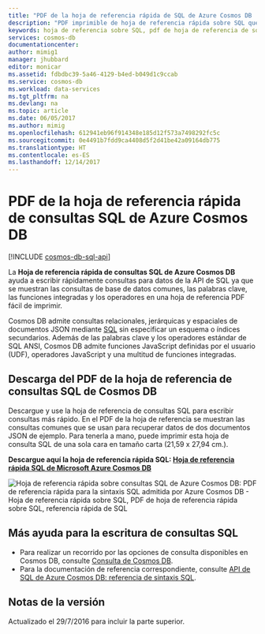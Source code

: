 ```yaml
---
title: "PDF de la hoja de referencia rápida de SQL de Azure Cosmos DB | Microsoft Docs"
description: "PDF imprimible de hoja de referencia rápida sobre SQL que le ayuda a usar la sintaxis SQL de Azure Cosmos DB para consultar documentos JSON en su base de datos - Referencia rápida de SQL"
keywords: hoja de referencia sobre SQL, pdf de hoja de referencia de sql, hoja de referencia de consultas sql
services: cosmos-db
documentationcenter: 
author: mimig1
manager: jhubbard
editor: monicar
ms.assetid: fdbdbc39-5a46-4129-b4ed-b049d1c9ccab
ms.service: cosmos-db
ms.workload: data-services
ms.tgt_pltfrm: na
ms.devlang: na
ms.topic: article
ms.date: 06/05/2017
ms.author: mimig
ms.openlocfilehash: 612941eb96f914348e185d12f573a7498292fc5c
ms.sourcegitcommit: 0e4491b7fdd9ca4408d5f2d41be42a09164db775
ms.translationtype: HT
ms.contentlocale: es-ES
ms.lasthandoff: 12/14/2017
---
```

# <a name="azure-cosmos-db-sql-query-cheat-sheet-pdf"></a>PDF de la hoja de referencia rápida de consultas SQL de Azure Cosmos DB

[!INCLUDE [cosmos-db-sql-api](../../includes/cosmos-db-sql-api.md)]

La **Hoja de referencia rápida de consultas SQL de Azure Cosmos DB** ayuda a escribir rápidamente consultas para datos de la API de SQL ya que se muestran las consultas de base de datos comunes, las palabras clave, las funciones integradas y los operadores en una hoja de referencia PDF fácil de imprimir. 

Cosmos DB admite consultas relacionales, jerárquicas y espaciales de documentos JSON mediante [SQL](sql-api-sql-query.md) sin especificar un esquema o índices secundarios. Además de las palabras clave y los operadores estándar de SQL ANSI, Cosmos DB admite funciones JavaScript definidas por el usuario (UDF), operadores JavaScript y una multitud de funciones integradas.

## <a name="download-the-cosmos-db-sql-query-cheat-sheet-pdf"></a>Descarga del PDF de la hoja de referencia de consultas SQL de Cosmos DB
Descargue y use la hoja de referencia de consultas SQL para escribir consultas más rápido. En el PDF de la hoja de referencia se muestran las consultas comunes que se usan para recuperar datos de dos documentos JSON de ejemplo. Para tenerla a mano, puede imprimir esta hoja de consulta SQL de una sola cara en tamaño carta (21,59 x 27,94 cm.).

**Descargue aquí la hoja de referencia rápida SQL: [Hoja de referencia rápida SQL de Microsoft Azure Cosmos DB](http://go.microsoft.com/fwlink/?LinkId=623215)**

![Hoja de referencia rápida sobre consultas SQL de Azure Cosmos DB: PDF de referencia rápida para la sintaxis SQL admitida por Azure Cosmos DB - Hoja de referencia rápida sobre SQL, PDF de hoja de referencia rápida sobre SQL, referencia rápida de SQL][cheat-sheet]

[cheat-sheet]: ./media/sql-api-sql-query-cheat-sheet/microsoft-sql-api-sql-query-cheat-sheet-v4.png


## <a name="more-help-with-writing-sql-queries"></a>Más ayuda para la escritura de consultas SQL
* Para realizar un recorrido por las opciones de consulta disponibles en Cosmos DB, consulte [Consulta de Cosmos DB](sql-api-sql-query.md).
* Para la documentación de referencia correspondiente, consulte [API de SQL de Azure Cosmos DB: referencia de sintaxis SQL](https://msdn.microsoft.com/library/azure/dn782250.aspx).

## <a name="release-notes"></a>Notas de la versión
Actualizado el 29/7/2016 para incluir la parte superior.

